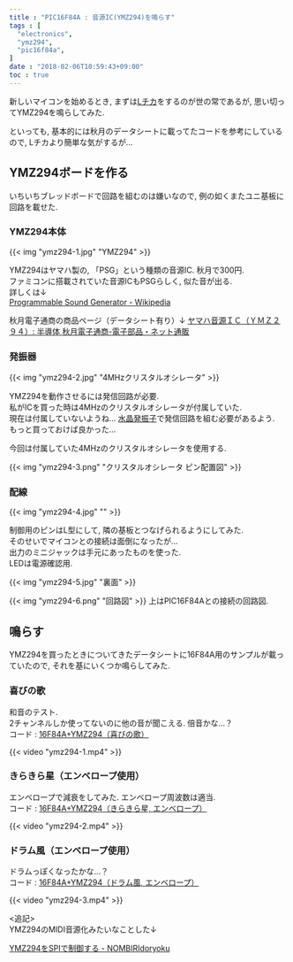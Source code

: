 ```yaml
---
title : "PIC16F84A : 音源IC(YMZ294)を鳴らす"
tags : [
  "electronics",
  "ymz294",
  "pic16f84a",
]
date : "2018-02-06T10:59:43+09:00"
toc : true
---
```


新しいマイコンを始めるとき, まずは[Lチカ](http://dic.nicovideo.jp/a/l%E3%83%81%E3%82%AB)をするのが世の常であるが, 思い切ってYMZ294を鳴らしてみた.   
<!--more-->

といっても, 基本的には秋月のデータシートに載ってたコードを参考にしているので, Lチカより簡単な気がするが...

## YMZ294ボードを作る

いちいちブレッドボードで回路を組むのは嫌いなので, 
例の如くまたユニ基板に回路を載せた.

### YMZ294本体

{{< img "ymz294-1.jpg" "YMZ294" >}}

YMZ294はヤマハ製の, 「PSG」という種類の音源IC. 秋月で300円.   
ファミコンに搭載されていた音源ICもPSGらしく, 似た音が出る.   
詳しくは↓  
[Programmable Sound Generator - Wikipedia](https://ja.wikipedia.org/wiki/Programmable_Sound_Generator)

秋月電子通商の商品ページ（データシート有り）↓
[ヤマハ音源ＩＣ（ＹＭＺ２９４）: 半導体 秋月電子通商-電子部品・ネット通販](http://akizukidenshi.com/catalog/g/gI-12141/)

### 発振器

{{< img "ymz294-2.jpg" "4MHzクリスタルオシレータ" >}}

YMZ294を動作させるには発信回路が必要.   
私がICを買った時は4MHzのクリスタルオシレータが付属していた.   
現在は付属していないようね... [水晶発振子](http://akizukidenshi.com/catalog/g/gP-08665/)で発信回路を組む必要があるよう.   
もっと買っておけば良かった...   

今回は付属していた4MHzのクリスタルオシレータを使用する.   

{{< img "ymz294-3.png" "クリスタルオシレータ ピン配置図" >}}

### 配線

{{< img "ymz294-4.jpg" "" >}}

制御用のピンはL型にして, 隣の基板とつなげられるようにしてみた.   
そのせいでマイコンとの接続は面倒になったが...   
出力のミニジャックは手元にあったものを使った.   
LEDは電源確認用.   

{{< img "ymz294-5.jpg" "裏面" >}}

{{< img "ymz294-6.png" "回路図" >}}
上はPIC16F84Aとの接続の回路図.

## 鳴らす

YMZ294を買ったときについてきたデータシートに16F84A用のサンプルが載っていたので, それを基にいくつか鳴らしてみた.


### 喜びの歌

和音のテスト.   
2チャンネルしか使ってないのに他の音が聞こえる. 倍音かな...？  
コード : [16F84A+YMZ294（喜びの歌）](https://gist.github.com/xiupos/a4c3d3396ceaa2aeb02f63ac9f5ae67f)

{{< video "ymz294-1.mp4" >}}


### きらきら星（エンベロープ使用）
エンベロープで減衰をしてみた. エンベロープ周波数は適当.   
コード : [16F84A+YMZ294（きらきら星, エンベロープ）](https://gist.github.com/xiupos/ef6cd501f81ce69d553674f23d50f842)

{{< video "ymz294-2.mp4" >}}


### ドラム風（エンベロープ使用）
ドラムっぽくなったかな...？  
コード : [16F84A+YMZ294（ドラム風, エンベロープ）](https://gist.github.com/xiupos/70c8780308edc1861a601429b6e207fe)

{{< video "ymz294-3.mp4" >}}


<追記>  
YMZ294のMIDI音源化みたいなことした↓


[YMZ294をSPIで制御する - NOMBIRIdoryoku](/posts/electronics/ymz294-spi/)
